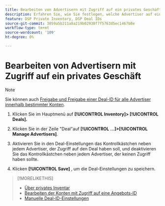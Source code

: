 ```yaml
---
title: Bearbeiten von Advertisern mit Zugriff auf ein privates Geschäft
description: Erfahren Sie, wie Sie festlegen, welche Advertiser auf einen privaten Deal zugreifen können.
feature: DSP Private Inventory, DSP Deal IDs
source-git-commit: 3059a5b211a8a219b02930f7f5763d5ec1467b8e
workflow-type: tm+mt
source-wordcount: '109'
ht-degree: 0%

---
```


# Bearbeiten von Advertisern mit Zugriff auf ein privates Geschäft

>[!NOTE]
>
>Sie können auch [Freigabe und Freigabe einer Deal-ID für alle Advertiser innerhalb bestimmter Konten](deal-id-share.md).

1. Klicken Sie im Hauptmenü auf **[!UICONTROL Inventory]> [!UICONTROL Deals].**

1. Klicken Sie in der Zeile &quot;Deal&quot;auf  **[!UICONTROL ...]>[!UICONTROL Manage Advertisers]**.

1. Aktivieren Sie in den Deal-Einstellungen das Kontrollkästchen neben jedem Advertiser, der Zugriff auf den Deal haben soll, und deaktivieren Sie das Kontrollkästchen neben jedem Advertiser, der keinen Zugriff haben sollte.

1. Klicken **[!UICONTROL Save]** , um die Deal-Einstellungen zu speichern.

>[!MORELIKETHIS]
>* [Über privates Inventar](private-inventory-about.md)
>* [Bearbeiten der Konten mit Zugriff auf eine Angebots-ID](/help/dsp/inventory/deal-id-share.md)
>* [Manuelle Deal-ID-Einstellungen](deal-id-settings.md)

